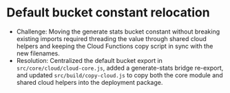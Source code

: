 # Default bucket constant relocation

- Challenge: Moving the generate stats bucket constant without breaking existing imports required threading the value through shared cloud helpers and keeping the Cloud Functions copy script in sync with the new filenames.
- Resolution: Centralized the default bucket export in `src/core/cloud/cloud-core.js`, added a generate-stats bridge re-export, and updated `src/build/copy-cloud.js` to copy both the core module and shared cloud helpers into the deployment package.
